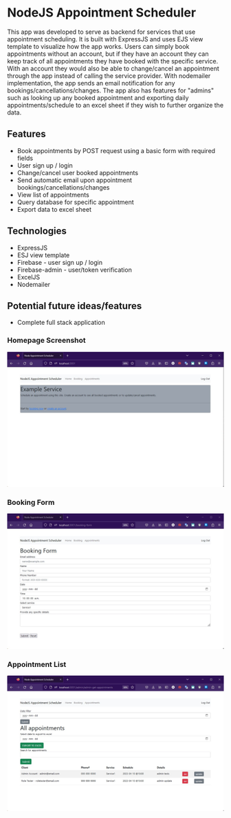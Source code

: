 # NodeJS Appointment Scheduler

This app was developed to serve as backend for services that use appointment scheduling. It is built with ExpressJS and uses EJS view template to visualize how the app works. Users can simply book appointments without an account, but if they have an account they can keep track of all appointments they have booked with the specific service. With an account they would also be able to change/cancel an appointment through the app instead of calling the service provider. With nodemailer implementation, the app sends an email notification for any bookings/cancellations/changes. The app also has features for "admins" such as looking up any booked appointment and exporting daily appointments/schedule to an excel sheet if they wish to further organize the data.

## Features
* Book appointments by POST request using a basic form with required fields
* User sign up / login
* Change/cancel user booked appointments
* Send automatic email upon appointment bookings/cancellations/changes
* View list of appointments
* Query database for specific appointment
* Export data to excel sheet

## Technologies
* ExpressJS
* ESJ view template
* Firebase - user sign up / login
* Firebase-admin - user/token verification
* ExcelJS
* Nodemailer

## Potential future ideas/features
* Complete full stack application

### Homepage Screenshot
![Homepage](https://github.com/ryanpv/nodejs-appointment-scheduler/blob/main/public/nodejs-appointment-scheduler-home.jpg)

### Booking Form
![Booking-form](https://github.com/ryanpv/nodejs-appointment-scheduler/blob/main/public/nodejs-appointment-scheduler-bookingform.jpg)

### Appointment List
![Appointment-list](https://github.com/ryanpv/nodejs-appointment-scheduler/blob/main/public/nodejs-appointment-scheduler-appointments.jpg)